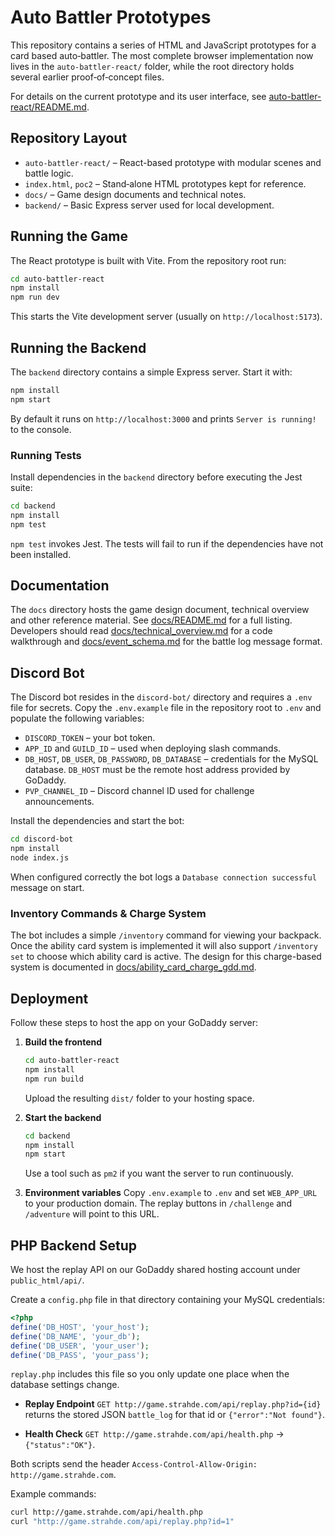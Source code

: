 # Auto Battler Prototypes

This repository contains a series of HTML and JavaScript prototypes for a card based auto‑battler.  The most complete browser implementation now lives in the `auto-battler-react/` folder, while the root directory holds several earlier proof‑of‑concept files.

For details on the current prototype and its user interface, see [auto-battler-react/README.md](auto-battler-react/README.md).

## Repository Layout

- `auto-battler-react/` – React-based prototype with modular scenes and battle logic.
- `index.html`, `poc2` – Stand‑alone HTML prototypes kept for reference.
- `docs/` – Game design documents and technical notes.
- `backend/` – Basic Express server used for local development.

## Running the Game

The React prototype is built with Vite. From the repository root run:

```bash
cd auto-battler-react
npm install
npm run dev
```

This starts the Vite development server (usually on `http://localhost:5173`).

## Running the Backend

The `backend` directory contains a simple Express server. Start it with:

```bash
npm install
npm start
```

By default it runs on `http://localhost:3000` and prints `Server is running!` to the console.

### Running Tests

Install dependencies in the `backend` directory before executing the Jest suite:

```bash
cd backend
npm install
npm test
```

`npm test` invokes Jest. The tests will fail to run if the dependencies have not been installed.


## Documentation

The `docs` directory hosts the game design document, technical overview and other reference material.  See [docs/README.md](docs/README.md) for a full listing.  Developers should read [docs/technical_overview.md](docs/technical_overview.md) for a code walkthrough and [docs/event_schema.md](docs/event_schema.md) for the battle log message format.


## Discord Bot

The Discord bot resides in the `discord-bot/` directory and requires a `.env` file for secrets.
Copy the `.env.example` file in the repository root to `.env` and populate the following variables:

- `DISCORD_TOKEN` – your bot token.
- `APP_ID` and `GUILD_ID` – used when deploying slash commands.
- `DB_HOST`, `DB_USER`, `DB_PASSWORD`, `DB_DATABASE` – credentials for the MySQL database. `DB_HOST` must be the remote host address provided by GoDaddy.
- `PVP_CHANNEL_ID` – Discord channel ID used for challenge announcements.

Install the dependencies and start the bot:

```bash
cd discord-bot
npm install
node index.js
```

When configured correctly the bot logs a `Database connection successful` message on start.

### Inventory Commands & Charge System

The bot includes a simple `/inventory` command for viewing your backpack. Once the ability card system is implemented it will also support `/inventory set` to choose which ability card is active.  The design for this charge-based system is documented in [docs/ability_card_charge_gdd.md](docs/ability_card_charge_gdd.md).

## Deployment

Follow these steps to host the app on your GoDaddy server:

1. **Build the frontend**
   ```bash
   cd auto-battler-react
   npm install
   npm run build
   ```
   Upload the resulting `dist/` folder to your hosting space.

2. **Start the backend**
   ```bash
   cd backend
   npm install
   npm start
   ```
   Use a tool such as `pm2` if you want the server to run continuously.

3. **Environment variables**
   Copy `.env.example` to `.env` and set `WEB_APP_URL` to your production domain.
   The replay buttons in `/challenge` and `/adventure` will point to this URL.


## PHP Backend Setup

We host the replay API on our GoDaddy shared hosting account under `public_html/api/`.

Create a `config.php` file in that directory containing your MySQL credentials:

```php
<?php
define('DB_HOST', 'your_host');
define('DB_NAME', 'your_db');
define('DB_USER', 'your_user');
define('DB_PASS', 'your_pass');
```

`replay.php` includes this file so you only update one place when the database settings change.

- **Replay Endpoint**
  `GET http://game.strahde.com/api/replay.php?id={id}`
  returns the stored JSON `battle_log` for that id or `{"error":"Not found"}`.

- **Health Check**
  `GET http://game.strahde.com/api/health.php` → `{"status":"OK"}`.

Both scripts send the header `Access-Control-Allow-Origin: http://game.strahde.com`.

Example commands:

```bash
curl http://game.strahde.com/api/health.php
curl "http://game.strahde.com/api/replay.php?id=1"
```
